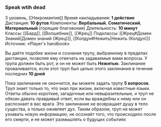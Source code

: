### Speak wtih dead

3 уровень, [[Некромантия]]
Время накладывания: **1 действие**
Дистанция: **10 футов**
Компоненты: **Вербальный**, **Соматический**, **Материальный** (горящие благовония)
Длительность: **10 минут**
Классы: [[Бард]], [[Волшебник]], [[Жрец]]
Подклассы: [[Жрец#Домен Знаний|Домен знаний (Жрец)]], [[Колдун#Нежить|Нежить (Колдун)]]
Источник: «Player's handbook»

Вы даёте подобие жизни и сознания трупу, выбранному в пределах дистанции, позволяя ему отвечать на задаваемые вами вопросы. У трупа должен быть рот, и он не может быть **Нежитью**. Заклинание проваливается, если этот труп был целью этого заклинания в течение последних **10 дней**

Пока заклинание не окончится, вы можете задать трупу **5 вопросов**. Труп знает только то, что знал при жизни, включая известные языки. Ответы обычно короткие, загадочные или невыразительные, и труп не обязан давать правдивый ответ, если вы враждебны к нему или он распознает в вас врага. Это заклинание не возвращает душу в тело существа, а только оживляет дух. Таким образом, труп не может узнавать новую информацию, не осознаёт того, что происходило после его смерти, и не может размышлять о будущих событиях